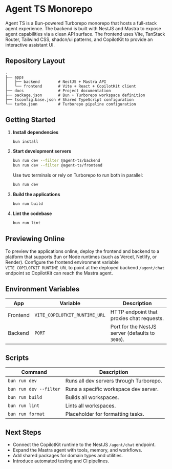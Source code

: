 # Agent TS Monorepo

Agent TS is a Bun-powered Turborepo monorepo that hosts a full-stack agent experience. The backend is built with NestJS and Mastra to expose agent capabilities via a clean API surface. The frontend uses Vite, TanStack Router, Tailwind CSS, shadcn/ui patterns, and CopilotKit to provide an interactive assistant UI.

## Repository Layout

```
.
├── apps
│   ├── backend        # NestJS + Mastra API
│   └── frontend       # Vite + React + CopilotKit client
├── docs               # Project documentation
├── package.json       # Bun + Turborepo workspace definition
├── tsconfig.base.json # Shared TypeScript configuration
└── turbo.json         # Turborepo pipeline configuration
```

## Getting Started

1. **Install dependencies**

   ```bash
   bun install
   ```

2. **Start development servers**

   ```bash
   bun run dev --filter @agent-ts/backend
   bun run dev --filter @agent-ts/frontend
   ```

   Use two terminals or rely on Turborepo to run both in parallel:

   ```bash
   bun run dev
   ```

3. **Build the applications**

   ```bash
   bun run build
   ```

4. **Lint the codebase**

   ```bash
   bun run lint
   ```

## Previewing Online

To preview the applications online, deploy the frontend and backend to a platform that supports Bun or Node runtimes (such as Vercel, Netlify, or Render). Configure the frontend environment variable `VITE_COPILOTKIT_RUNTIME_URL` to point at the deployed backend `/agent/chat` endpoint so CopilotKit can reach the Mastra agent.

## Environment Variables

| App       | Variable                        | Description                                      |
|-----------|----------------------------------|--------------------------------------------------|
| Frontend  | `VITE_COPILOTKIT_RUNTIME_URL`   | HTTP endpoint that proxies chat requests.        |
| Backend   | `PORT`                          | Port for the NestJS server (defaults to `3000`). |

## Scripts

| Command                 | Description                                   |
|-------------------------|-----------------------------------------------|
| `bun run dev`           | Runs all dev servers through Turborepo.       |
| `bun run dev --filter`  | Runs a specific workspace dev server.         |
| `bun run build`         | Builds all workspaces.                         |
| `bun run lint`          | Lints all workspaces.                          |
| `bun run format`        | Placeholder for formatting tasks.             |

## Next Steps

- Connect the CopilotKit runtime to the NestJS `/agent/chat` endpoint.
- Expand the Mastra agent with tools, memory, and workflows.
- Add shared packages for domain types and utilities.
- Introduce automated testing and CI pipelines.

